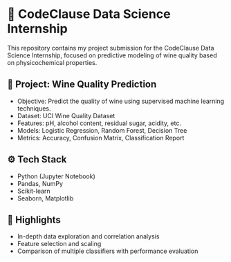 # 🍷 CodeClause Data Science Internship

This repository contains my project submission for the CodeClause Data Science Internship, focused on predictive modeling of wine quality based on physicochemical properties.

## 📌 Project: Wine Quality Prediction

- Objective: Predict the quality of wine using supervised machine learning techniques.
- Dataset: UCI Wine Quality Dataset
- Features: pH, alcohol content, residual sugar, acidity, etc.
- Models: Logistic Regression, Random Forest, Decision Tree
- Metrics: Accuracy, Confusion Matrix, Classification Report

## ⚙️ Tech Stack

- Python (Jupyter Notebook)
- Pandas, NumPy
- Scikit-learn
- Seaborn, Matplotlib

## 🧠 Highlights

- In-depth data exploration and correlation analysis
- Feature selection and scaling
- Comparison of multiple classifiers with performance evaluation
